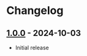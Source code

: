 # Changelog

## [1.0.0] - 2024-10-03

- Initial release

[1.0.0]: https://github.com/daun/statamic-graphql-alternate-locales/releases/tag/1.0.0
